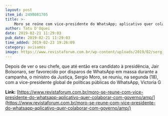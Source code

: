 ```yaml
---
layout: post
item_id: 2498081705
title: >-
    Moro se reúne com vice-presidente do WhatsApp; aplicativo quer colaborar com governo
author: Tatu D'Oquei
date: 2019-02-21 11:29:03
pub_date: 2019-02-21 11:29:03
time_added: 2019-02-23 19:26:09
category: avisamos
image: https://www.revistaforum.com.br/wp-content/uploads/2019/02/sergio-moro-e1549449972428.jpg
---
```


Depois de ver o seu chefe, que até então era candidato à presidência, Jair Bolsonaro, ser favorecido por disparos de WhatsApp em massa durante a campanha, o ministro da Justiça, Sergio Moro, se reuniu, na segunda (18), com a vice-presidente global de políticas públicas do WhatsApp, Victoria G

**Link:** [https://www.revistaforum.com.br/moro-se-reune-com-vice-presidente-do-whatsapp-aplicativo-quer-colaborar-com-governo/amp/](https://www.revistaforum.com.br/moro-se-reune-com-vice-presidente-do-whatsapp-aplicativo-quer-colaborar-com-governo/amp/)

